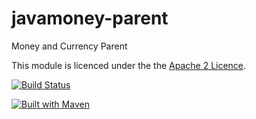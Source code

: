 javamoney-parent
================

Money and Currency Parent

This module is licenced under the the [Apache 2 Licence](https://www.apache.org/licenses/LICENSE-2.0.html).

[![Build Status](https://api.travis-ci.org/JavaMoney/javamoney-parent.png?branch=master)](https://travis-ci.org/JavaMoney/javamoney-parent)

[![Built with Maven](http://maven.apache.org/images/logos/maven-feather.png)](http://maven.org/)
